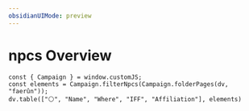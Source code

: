 ```yaml
---
obsidianUIMode: preview
---
```

# npcs Overview
 
```dataviewjs
const { Campaign } = window.customJS;
const elements = Campaign.filterNpcs(Campaign.folderPages(dv, "faerûn"));
dv.table(["⚪️", "Name", "Where", "IFF", "Affiliation"], elements)
```